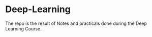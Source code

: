 # Deep-Learning
The repo is the result of Notes and practicals done during the Deep Learning Course.
